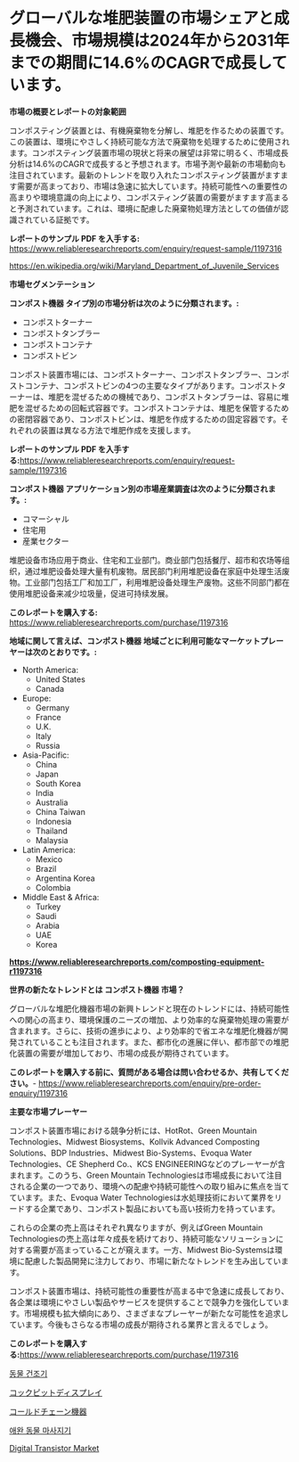 <p><h1>グローバルな堆肥装置の市場シェアと成長機会、市場規模は2024年から2031年までの期間に14.6%のCAGRで成長しています。</h1></p><p><strong>市場の概要とレポートの対象範囲</strong></p>
<p><p>コンポスティング装置とは、有機廃棄物を分解し、堆肥を作るための装置です。この装置は、環境にやさしく持続可能な方法で廃棄物を処理するために使用されます。コンポスティング装置市場の現状と将来の展望は非常に明るく、市場成長分析は14.6%のCAGRで成長すると予想されます。市場予測や最新の市場動向も注目されています。最新のトレンドを取り入れたコンポスティング装置がますます需要が高まっており、市場は急速に拡大しています。持続可能性への重要性の高まりや環境意識の向上により、コンポスティング装置の需要がますます高まると予測されています。これは、環境に配慮した廃棄物処理方法としての価値が認識されている証拠です。</p></p>
<p><strong>レポートのサンプル PDF を入手する:</strong> <a href="https://www.reliableresearchreports.com/enquiry/request-sample/1197316">https://www.reliableresearchreports.com/enquiry/request-sample/1197316</a></p>
<p><a href="https://en.wikipedia.org/wiki/Maryland_Department_of_Juvenile_Services">https://en.wikipedia.org/wiki/Maryland_Department_of_Juvenile_Services</a></p>
<p><strong>市場セグメンテーション</strong></p>
<p><strong>コンポスト機器 タイプ別の市場分析は次のように分類されます。:</strong></p>
<p><ul><li>コンポストターナー</li><li>コンポストタンブラー</li><li>コンポストコンテナ</li><li>コンポストビン</li></ul></p>
<p><p>コンポスト装置市場には、コンポストターナー、コンポストタンブラー、コンポストコンテナ、コンポストビンの4つの主要なタイプがあります。コンポストターナーは、堆肥を混ぜるための機械であり、コンポストタンブラーは、容易に堆肥を混ぜるための回転式容器です。コンポストコンテナは、堆肥を保管するための密閉容器であり、コンポストビンは、堆肥を作成するための固定容器です。それぞれの装置は異なる方法で堆肥作成を支援します。</p></p>
<p><strong>レポートのサンプル PDF を入手する:</strong><a href="https://www.reliableresearchreports.com/enquiry/request-sample/1197316">https://www.reliableresearchreports.com/enquiry/request-sample/1197316</a></p>
<p><strong> コンポスト機器 アプリケーション別の市場産業調査は次のように分類されます。:</strong></p>
<p><ul><li>コマーシャル</li><li>住宅用</li><li>産業セクター</li></ul></p>
<p><p>堆肥设备市场应用于商业、住宅和工业部门。商业部门包括餐厅、超市和农场等组织，通过堆肥设备处理大量有机废物。居民部门利用堆肥设备在家庭中处理生活废物。工业部门包括工厂和加工厂，利用堆肥设备处理生产废物。这些不同部门都在使用堆肥设备来减少垃圾量，促进可持续发展。</p></p>
<p><strong>このレポートを購入する:</strong> <a href="https://www.reliableresearchreports.com/purchase/1197316">https://www.reliableresearchreports.com/purchase/1197316</a></p>
<p><strong>地域に関して言えば、コンポスト機器 地域ごとに利用可能なマーケットプレーヤーは次のとおりです。:</strong></p>
<p><ul>
    <li>
        North America:
        <ul>
            <li>United States</li>
            <li>Canada</li>
        </ul>
    </li>
    <li>
        Europe:
        <ul>
            <li>Germany</li>
            <li>France</li>
            <li>U.K.</li>
            <li>Italy</li>
            <li>Russia</li>
        </ul>
    </li>
    <li>
        Asia-Pacific:
        <ul>
            <li>China</li>
            <li>Japan</li>
            <li>South Korea</li>
            <li>India</li>
            <li>Australia</li>
            <li>China Taiwan</li>
            <li>Indonesia</li>
            <li>Thailand</li>
            <li>Malaysia</li>
        </ul>
    </li>
    <li>
        Latin America:
        <ul>
            <li>Mexico</li>
            <li>Brazil</li>
            <li>Argentina Korea</li>
            <li>Colombia</li>
        </ul>
    </li>
    <li>
        Middle East & Africa:
        <ul>
            <li>Turkey</li>
            <li>Saudi</li>
            <li>Arabia</li>
            <li>UAE</li>
            <li>Korea</li>
        </ul>
    </li>
    </ul></p>
<p><strong><a href="https://www.reliableresearchreports.com/composting-equipment-r1197316">https://www.reliableresearchreports.com/composting-equipment-r1197316</a></strong></p>
<p><strong>世界の新たなトレンドとは コンポスト機器 市場？</strong></p>
<p><p>グローバルな堆肥化機器市場の新興トレンドと現在のトレンドには、持続可能性への関心の高まり、環境保護のニーズの増加、より効率的な廃棄物処理の需要が含まれます。さらに、技術の進歩により、より効率的で省エネな堆肥化機器が開発されていることも注目されます。また、都市化の進展に伴い、都市部での堆肥化装置の需要が増加しており、市場の成長が期待されています。</p></p>
<p><strong>このレポートを購入する前に、質問がある場合は問い合わせるか、共有してください。</strong>- <a href="https://www.reliableresearchreports.com/enquiry/pre-order-enquiry/1197316">https://www.reliableresearchreports.com/enquiry/pre-order-enquiry/1197316</a></p>
<p><strong>主要な市場プレーヤー</strong></p>
<p><p>コンポスト装置市場における競争分析には、HotRot、Green Mountain Technologies、Midwest Biosystems、Kollvik Advanced Composting Solutions、BDP Industries、Midwest Bio-Systems、Evoqua Water Technologies、CE Shepherd Co.、KCS ENGINEERINGなどのプレーヤーが含まれます。このうち、Green Mountain Technologiesは市場成長において注目される企業の一つであり、環境への配慮や持続可能性への取り組みに焦点を当てています。また、Evoqua Water Technologiesは水処理技術において業界をリードする企業であり、コンポスト製品においても高い技術力を持っています。</p><p>これらの企業の売上高はそれぞれ異なりますが、例えばGreen Mountain Technologiesの売上高は年々成長を続けており、持続可能なソリューションに対する需要が高まっていることが窺えます。一方、Midwest Bio-Systemsは環境に配慮した製品開発に注力しており、市場に新たなトレンドを生み出しています。</p><p>コンポスト装置市場は、持続可能性の重要性が高まる中で急速に成長しており、各企業は環境にやさしい製品やサービスを提供することで競争力を強化しています。市場規模も拡大傾向にあり、さまざまなプレーヤーが新たな可能性を追求しています。今後もさらなる市場の成長が期待される業界と言えるでしょう。</p></p>
<p><strong>このレポートを購入する:</strong><a href="https://www.reliableresearchreports.com/purchase/1197316">https://www.reliableresearchreports.com/purchase/1197316</a></p>
<p><p><a href="https://github.com/shampaakter36/Market-Research-Report-List-2/blob/main/767234344822.md">동물 건조기</a></p><p><a href="https://github.com/TerrellConn/Market-Research-Report-List-2/blob/main/241075934673.md">コックピットディスプレイ</a></p><p><a href="https://github.com/RandallRunte2023/Market-Research-Report-List-2/blob/main/389830034674.md">コールドチェーン機器</a></p><p><a href="https://github.com/LuckeyCorbin/Market-Research-Report-List-2/blob/main/634305744823.md">애완 동물 마사지기</a></p><p><a href="https://github.com/verajwilson971/Market-Research-Report-List-1/blob/main/digital-transistor-market.md">Digital Transistor Market</a></p></p>